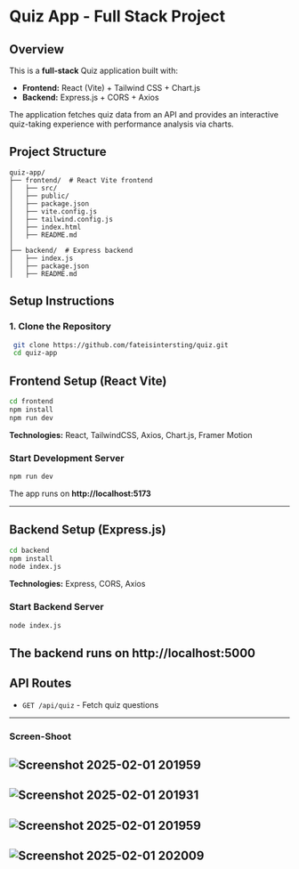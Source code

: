 # Quiz App - Full Stack Project

## Overview
This is a **full-stack** Quiz application built with:
- **Frontend:** React (Vite) + Tailwind CSS + Chart.js
- **Backend:** Express.js + CORS + Axios

The application fetches quiz data from an API and provides an interactive quiz-taking experience with performance analysis via charts.

## Project Structure
```
quiz-app/
├── frontend/  # React Vite frontend
│   ├── src/
│   ├── public/
│   ├── package.json
│   ├── vite.config.js
│   ├── tailwind.config.js
│   ├── index.html
│   ├── README.md
│
├── backend/  # Express backend
│   ├── index.js
│   ├── package.json
│   ├── README.md
```

## Setup Instructions

### 1. Clone the Repository
```sh
 git clone https://github.com/fateisintersting/quiz.git
 cd quiz-app
```

## Frontend Setup (React Vite)
```sh
cd frontend
npm install
npm run dev
```
**Technologies:** React, TailwindCSS, Axios, Chart.js, Framer Motion

### Start Development Server
```sh
npm run dev
```
The app runs on **http://localhost:5173**

---

## Backend Setup (Express.js)
```sh
cd backend
npm install
node index.js
```
**Technologies:** Express, CORS, Axios

### Start Backend Server
```sh
node index.js
```
The backend runs on **http://localhost:5000**
---
## API Routes
- `GET /api/quiz` - Fetch quiz questions

---

### Screen-Shoot
![Screenshot 2025-02-01 201959](https://github.com/user-attachments/assets/6072ec52-40bf-4e1c-868b-06574fdf9948)
---
![Screenshot 2025-02-01 201931](https://github.com/user-attachments/assets/dd8d44f1-300b-43f2-834d-4920a62a8b2e)
---
![Screenshot 2025-02-01 201959](https://github.com/user-attachments/assets/075deab5-461c-48b6-ba29-fffa80fa1d46)
---
![Screenshot 2025-02-01 202009](https://github.com/user-attachments/assets/d5dd799b-44bd-4e5f-aa0d-27c2881f6634)
---





